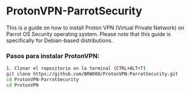 # ProtonVPN-ParrotSecurity
This is a guide on how to install Proton VPN (Virtual Private Network) on Parrot OS Security operating system. Please note that this guide is specifically for Debian-based distributions.

### Pasos para instalar ProtonVPN:

```bash
1. Clonar el repositorio en la terminal (CTRL+ALT+T)
git clone https://github.com/BRW080/ProtonVPN-ParrotSecurity.git
cd ProtonVPN-ParrotSecurity
cd ProtonVPN
